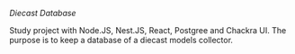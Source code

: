 *Diecast Database*

Study project with Node.JS, Nest.JS, React, Postgree and Chackra UI.
The purpose is to keep a database of a diecast models collector. 
 
